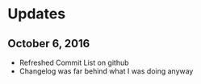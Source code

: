# Updates

## October 6, 2016
- Refreshed Commit List on github
- Changelog was far behind what I was doing anyway 
